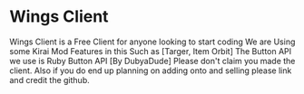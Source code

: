 # Wings Client
 Wings Client is a Free Client for anyone looking to start coding
 We are Using some Kirai Mod Features in this Such as [Targer, Item Orbit]
 The Button API we use is Ruby Button API [By DubyaDude]
 Please don't claim you made the client.
 Also if you do end up planning on adding onto and selling please link and credit the github.
